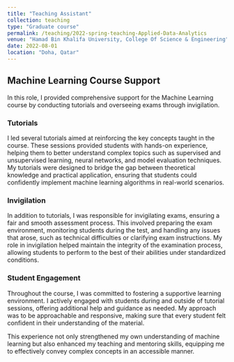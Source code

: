```yaml
---
title: "Teaching Assistant"
collection: teaching
type: "Graduate course"
permalink: /teaching/2022-spring-teaching-Applied-Data-Analytics
venue: "Hamad Bin Khalifa University, College Of Science & Engineering"
date: 2022-08-01
location: "Doha, Qatar"
---
```



## Machine Learning Course Support

In this role, I provided comprehensive support for the Machine Learning course by conducting tutorials and overseeing exams through invigilation. 

### Tutorials

I led several tutorials aimed at reinforcing the key concepts taught in the course. These sessions provided students with hands-on experience, helping them to better understand complex topics such as supervised and unsupervised learning, neural networks, and model evaluation techniques. My tutorials were designed to bridge the gap between theoretical knowledge and practical application, ensuring that students could confidently implement machine learning algorithms in real-world scenarios.

### Invigilation

In addition to tutorials, I was responsible for invigilating exams, ensuring a fair and smooth assessment process. This involved preparing the exam environment, monitoring students during the test, and handling any issues that arose, such as technical difficulties or clarifying exam instructions. My role in invigilation helped maintain the integrity of the examination process, allowing students to perform to the best of their abilities under standardized conditions.

### Student Engagement

Throughout the course, I was committed to fostering a supportive learning environment. I actively engaged with students during and outside of tutorial sessions, offering additional help and guidance as needed. My approach was to be approachable and responsive, making sure that every student felt confident in their understanding of the material.

This experience not only strengthened my own understanding of machine learning but also enhanced my teaching and mentoring skills, equipping me to effectively convey complex concepts in an accessible manner.
